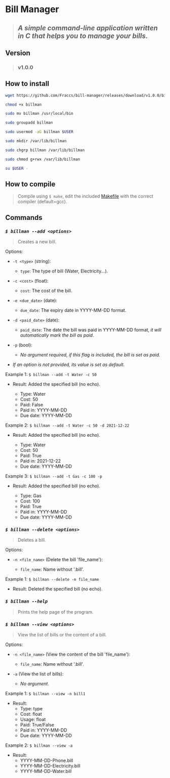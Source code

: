 # **Bill Manager**

> ## *A simple command-line application written in C that helps you to manage your bills.*

## **Version**

> ### v1.0.0

## **How to install**

```bash
wget https://github.com/Fraccs/bill-manager/releases/download/v1.0.0/billman
```

```bash
chmod +x billman
```

```bash
sudo mv billman /usr/local/bin
```

```bash
sudo groupadd billman
```

```bash
sudo usermod -aG billman $USER
```

```bash
sudo mkdir /var/lib/billman
```

```bash
sudo chgrp billman /var/lib/billman
```

```bash
sudo chmod g+rwx /var/lib/billman
```

```bash
su $USER -
```

## **How to compile**

> Compile using ```$ make```, edit the included [Makefile](https://github.com/Fraccs/bill-manager/blob/main/Makefile) with the correct compiler (default=gcc).

## **Commands**

### ***```$ billman --add <options>```***

> Creates a new bill.

Options:

* ```-t <type>``` (string):

    - ```type```: The type of bill (Water, Electricity...).  

* ```-c <cost>``` (float):
    
    * ```cost```: The cost of the bill.

* ```-e <due_date>``` (date):

    * ```due_date```: The expiry date in YYYY-MM-DD format.

* ```-d <paid_date>``` (date): 

    * ```paid_date```: The date the bill was paid in YYYY-MM-DD format, *it will automatically mark the bill as paid*.

* ```-p``` (bool):

    * *No argument required, if this flag is included, the bill is set as paid.*

* *If an option is not provided, its value is set as default.*

Example 1: ```$ billman --add -t Water -c 50```

* Result: Added the specified bill (no echo).

    * Type: Water
    * Cost: 50
    * Paid: False
    * Paid in: YYYY-MM-DD
    * Due date: YYYY-MM-DD

Example 2: ```$ billman --add -t Water -c 50 -d 2021-12-22```

* Result: Added the specified bill (no echo).

    * Type: Water
    * Cost: 50
    * Paid: True
    * Paid in: 2021-12-22
    * Due date: YYYY-MM-DD

Example 3: ```$ billman --add -t Gas -c 100 -p```

* Result: Added the specified bill (no echo).

    * Type: Gas
    * Cost: 100
    * Paid: True
    * Paid in: YYYY-MM-DD
    * Due date: YYYY-MM-DD

### ***```$ billman --delete <options>```***

> Deletes a bill.

Options: 

* ```-n <file_name>``` (Delete the bill 'file_name'):

    * ```file_name```: Name without '.bill'.

Example 1: ```$ billman --delete -n file_name```

* Result: Deleted the specified bill (no echo).

### ***```$ billman --help```***

> Prints the help page of the program.

### ***```$ billman --view <options>```***

> View the list of bills or the content of a bill.

Options: 

* ```-n <file_name>``` (View the content of the bill 'file_name'):

    * ```file_name```: Name without '.bill'.
    
* ```-a``` (View the list of bills):

    * *No argument*.

Example 1: ```$ billman --view -n bill1```

* Result:  
    * Type: type
    * Cost: float
    * Usage: float
    * Paid: True/False
    * Paid in: YYYY-MM-DD
    * Due date: YYYY-MM-DD

Example 2: ```$ billman --view -a```

* Result:  
    * YYYY-MM-DD-Phone.bill
    * YYYY-MM-DD-Electricity.bill
    * YYYY-MM-DD-Water.bill